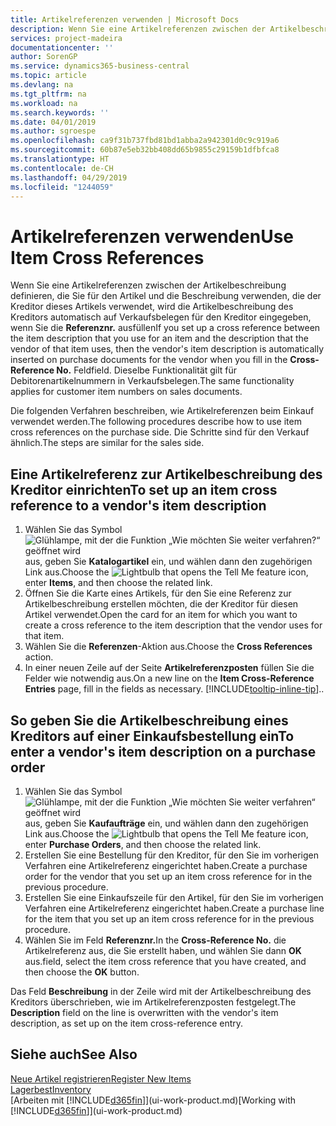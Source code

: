 ```yaml
---
title: Artikelreferenzen verwenden | Microsoft Docs
description: Wenn Sie eine Artikelreferenzen zwischen der Artikelbeschreibung definieren, die Sie für den Artikel und die Beschreibung verwenden, die der Kreditor dieses Artikels verwendet, wird die Artikelbeschreibung des Kreditors automatisch auf Verkaufsbelegen für den Kreditor eingegeben, wenn Sie die **Referenznr.** ausfüllen Feld
services: project-madeira
documentationcenter: ''
author: SorenGP
ms.service: dynamics365-business-central
ms.topic: article
ms.devlang: na
ms.tgt_pltfrm: na
ms.workload: na
ms.search.keywords: ''
ms.date: 04/01/2019
ms.author: sgroespe
ms.openlocfilehash: ca9f31b737fbd81bd1abba2a942301d0c9c919a6
ms.sourcegitcommit: 60b87e5eb32bb408dd65b9855c29159b1dfbfca8
ms.translationtype: HT
ms.contentlocale: de-CH
ms.lasthandoff: 04/29/2019
ms.locfileid: "1244059"
---
```

# <a name="use-item-cross-references"></a><span data-ttu-id="dfa91-104">Artikelreferenzen verwenden</span><span class="sxs-lookup"><span data-stu-id="dfa91-104">Use Item Cross References</span></span>
<span data-ttu-id="dfa91-105">Wenn Sie eine Artikelreferenzen zwischen der Artikelbeschreibung definieren, die Sie für den Artikel und die Beschreibung verwenden, die der Kreditor dieses Artikels verwendet, wird die Artikelbeschreibung des Kreditors automatisch auf Verkaufsbelegen für den Kreditor eingegeben, wenn Sie die **Referenznr.** ausfüllen</span><span class="sxs-lookup"><span data-stu-id="dfa91-105">If you set up a cross reference between the item description that you use for an item and the description that the vendor of that item uses, then the vendor's item description is automatically inserted on purchase documents for the vendor when you fill in the **Cross-Reference No.**</span></span> <span data-ttu-id="dfa91-106">Feld</span><span class="sxs-lookup"><span data-stu-id="dfa91-106">field.</span></span> <span data-ttu-id="dfa91-107">Dieselbe Funktionalität gilt für Debitorenartikelnummern in Verkaufsbelegen.</span><span class="sxs-lookup"><span data-stu-id="dfa91-107">The same functionality applies for customer item numbers on sales documents.</span></span>

<span data-ttu-id="dfa91-108">Die folgenden Verfahren beschreiben, wie Artikelreferenzen beim Einkauf verwendet werden.</span><span class="sxs-lookup"><span data-stu-id="dfa91-108">The following procedures describe how to use item cross references on the purchase side.</span></span> <span data-ttu-id="dfa91-109">Die Schritte sind für den Verkauf ähnlich.</span><span class="sxs-lookup"><span data-stu-id="dfa91-109">The steps are similar for the sales side.</span></span>

## <a name="to-set-up-an-item-cross-reference-to-a-vendors-item-description"></a><span data-ttu-id="dfa91-110">Eine Artikelreferenz zur Artikelbeschreibung des Kreditor einrichten</span><span class="sxs-lookup"><span data-stu-id="dfa91-110">To set up an item cross reference to a vendor's item description</span></span>
1. <span data-ttu-id="dfa91-111">Wählen Sie das Symbol ![Glühlampe, mit der die Funktion „Wie möchten Sie weiter verfahren?“ geöffnet wird](media/ui-search/search_small.png "Wie möchten Sie weiter verfahren?") aus, geben Sie **Katalogartikel** ein, und wählen dann den zugehörigen Link aus.</span><span class="sxs-lookup"><span data-stu-id="dfa91-111">Choose the ![Lightbulb that opens the Tell Me feature](media/ui-search/search_small.png "Tell me what you want to do") icon, enter **Items**, and then choose the related link.</span></span>
2. <span data-ttu-id="dfa91-112">Öffnen Sie die Karte eines Artikels, für den Sie eine Referenz zur Artikelbeschreibung erstellen möchten, die der Kreditor für diesen Artikel verwendet.</span><span class="sxs-lookup"><span data-stu-id="dfa91-112">Open the card for an item for which you want to create a cross reference to the item description that the vendor uses for that item.</span></span>
3. <span data-ttu-id="dfa91-113">Wählen Sie die **Referenzen**-Aktion aus.</span><span class="sxs-lookup"><span data-stu-id="dfa91-113">Choose the **Cross References** action.</span></span>
4. <span data-ttu-id="dfa91-114">In einer neuen Zeile auf der Seite **Artikelreferenzposten** füllen Sie die Felder wie notwendig aus.</span><span class="sxs-lookup"><span data-stu-id="dfa91-114">On a new line on the **Item Cross-Reference Entries** page, fill in the fields as necessary.</span></span> [!INCLUDE[tooltip-inline-tip](includes/tooltip-inline-tip_md.md)]<span data-ttu-id="dfa91-115">.</span><span class="sxs-lookup"><span data-stu-id="dfa91-115">.</span></span>

## <a name="to-enter-a-vendors-item-description-on-a-purchase-order"></a><span data-ttu-id="dfa91-116">So geben Sie die Artikelbeschreibung eines Kreditors auf einer Einkaufsbestellung ein</span><span class="sxs-lookup"><span data-stu-id="dfa91-116">To enter a vendor's item description on a purchase order</span></span>
1. <span data-ttu-id="dfa91-117">Wählen Sie das Symbol ![Glühlampe, mit der die Funktion „Wie möchten Sie weiter verfahren“ geöffnet wird](media/ui-search/search_small.png "Wie möchten Sie weiter verfahren?") aus, geben Sie **Kaufaufträge** ein, und wählen dann den zugehörigen Link aus.</span><span class="sxs-lookup"><span data-stu-id="dfa91-117">Choose the ![Lightbulb that opens the Tell Me feature](media/ui-search/search_small.png "Tell me what you want to do") icon, enter **Purchase Orders**, and then choose the related link.</span></span>
2. <span data-ttu-id="dfa91-118">Erstellen Sie eine Bestellung für den Kreditor, für den Sie im vorherigen Verfahren eine Artikelreferenz eingerichtet haben.</span><span class="sxs-lookup"><span data-stu-id="dfa91-118">Create a purchase order for the vendor that you set up an item cross reference for in the previous procedure.</span></span>
3. <span data-ttu-id="dfa91-119">Erstellen Sie eine Einkaufszeile für den Artikel, für den Sie im vorherigen Verfahren eine Artikelreferenz eingerichtet haben.</span><span class="sxs-lookup"><span data-stu-id="dfa91-119">Create a purchase line for the item that you set up an item cross reference for in the previous procedure.</span></span>
4. <span data-ttu-id="dfa91-120">Wählen Sie im Feld **Referenznr.**</span><span class="sxs-lookup"><span data-stu-id="dfa91-120">In the **Cross-Reference No.**</span></span> <span data-ttu-id="dfa91-121">die Artikelreferenz aus, die Sie erstellt haben, und wählen Sie dann **OK** aus.</span><span class="sxs-lookup"><span data-stu-id="dfa91-121">field, select the item cross reference that you have created, and then choose the **OK** button.</span></span>

<span data-ttu-id="dfa91-122">Das Feld **Beschreibung** in der Zeile wird mit der Artikelbeschreibung des Kreditors überschrieben, wie im Artikelreferenzposten festgelegt.</span><span class="sxs-lookup"><span data-stu-id="dfa91-122">The **Description** field on the line is overwritten with the vendor's item description, as set up on the item cross-reference entry.</span></span>

## <a name="see-also"></a><span data-ttu-id="dfa91-123">Siehe auch</span><span class="sxs-lookup"><span data-stu-id="dfa91-123">See Also</span></span>
[<span data-ttu-id="dfa91-124">Neue Artikel registrieren</span><span class="sxs-lookup"><span data-stu-id="dfa91-124">Register New Items</span></span>](inventory-how-register-new-items.md)  
[<span data-ttu-id="dfa91-125">Lagerbest</span><span class="sxs-lookup"><span data-stu-id="dfa91-125">Inventory</span></span>](inventory-manage-inventory.md)  
<span data-ttu-id="dfa91-126">[Arbeiten mit [!INCLUDE[d365fin](includes/d365fin_md.md)]](ui-work-product.md)</span><span class="sxs-lookup"><span data-stu-id="dfa91-126">[Working with [!INCLUDE[d365fin](includes/d365fin_md.md)]](ui-work-product.md)</span></span>
